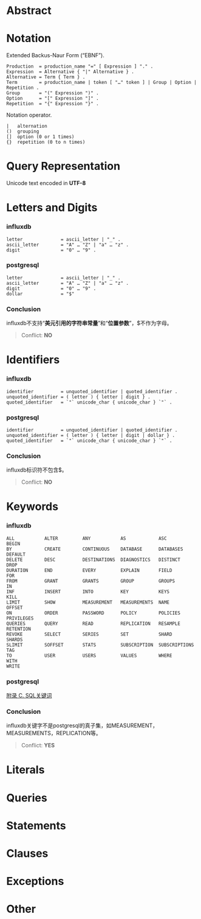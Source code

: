 # Abstract

# Notation

Extended Backus-Naur Form (“EBNF”). 

```EBNF
Production  = production_name "=" [ Expression ] "." .
Expression  = Alternative { "|" Alternative } .
Alternative = Term { Term } .
Term        = production_name | token [ "…" token ] | Group | Option | Repetition .
Group       = "(" Expression ")" .
Option      = "[" Expression "]" .
Repetition  = "{" Expression "}" .
```

Notation operator.

```EBNF
|   alternation
()  grouping
[]  option (0 or 1 times)
{}  repetition (0 to n times)
```

# Query Representation

Unicode text encoded in **UTF-8**

# Letters and Digits

### influxdb
```
letter              = ascii_letter | "_" .
ascii_letter        = "A" … "Z" | "a" … "z" .
digit               = "0" … "9" .
```

### postgresql
```
letter              = ascii_letter | "_" .
ascii_letter        = "A" … "Z" | "a" … "z" .
digit               = "0" … "9" .
dollar              = "$"
```

### Conclusion

influxdb不支持“**美元引用的字符串常量**”和“**位置参数**”，$不作为字母。

> Conflict: **NO**


# Identifiers

### influxdb
```
identifier          = unquoted_identifier | quoted_identifier .
unquoted_identifier = ( letter ) { letter | digit } .
quoted_identifier   = `"` unicode_char { unicode_char } `"` .
```

### postgresql
```
identifier          = unquoted_identifier | quoted_identifier .
unquoted_identifier = ( letter ) { letter | digit | dollar } .
quoted_identifier   = `"` unicode_char { unicode_char } `"` .
```

### Conclusion

influxdb标识符不包含$。

> Conflict: **NO**

# Keywords

### influxdb
```
ALL           ALTER         ANY           AS            ASC           BEGIN
BY            CREATE        CONTINUOUS    DATABASE      DATABASES     DEFAULT
DELETE        DESC          DESTINATIONS  DIAGNOSTICS   DISTINCT      DROP
DURATION      END           EVERY         EXPLAIN       FIELD         FOR
FROM          GRANT         GRANTS        GROUP         GROUPS        IN
INF           INSERT        INTO          KEY           KEYS          KILL
LIMIT         SHOW          MEASUREMENT   MEASUREMENTS  NAME          OFFSET
ON            ORDER         PASSWORD      POLICY        POLICIES      PRIVILEGES
QUERIES       QUERY         READ          REPLICATION   RESAMPLE      RETENTION
REVOKE        SELECT        SERIES        SET           SHARD         SHARDS
SLIMIT        SOFFSET       STATS         SUBSCRIPTION  SUBSCRIPTIONS TAG
TO            USER          USERS         VALUES        WHERE         WITH
WRITE
```

### postgresql

[附录 C. SQL关键词](http://postgres.cn/docs/14/sql-keywords-appendix.html)

### Conclusion

influxdb关键字不是postgresql的真子集，如MEASUREMENT，MEASUREMENTS，REPLICATION等。

> Conflict: **YES**

# Literals

# Queries

# Statements

# Clauses

# Exceptions

# Other



